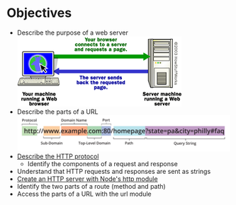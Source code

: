 # Objectives
- Describe the purpose of a web server
![webserver-basic](./webserver-basic.gif)
- Describe the parts of a URL
![url-breakdown](./url-breakdown.png)
- [Describe the HTTP protocol](https://github.com/robhaj/http-protocol)
  - Identify the components of a request and response
- Understand that HTTP requests and responses are sent as strings
- [Create an HTTP server with Node's http module](https://github.com/robhaj/node-http-server)
- Identify the two parts of a route (method and path)
- Access the parts of a URL with the url module

